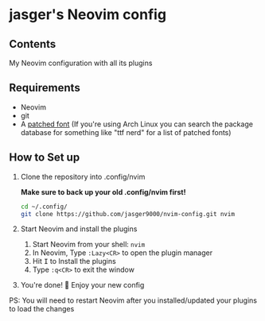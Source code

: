 # jasger's Neovim config

## Contents
My Neovim configuration with all its plugins

## Requirements
- Neovim
- git
- A [patched font](https://www.nerdfonts.com/) (If you're using Arch Linux you can search the package database for something like "ttf nerd" for a list of patched fonts)

## How to Set up
1. Clone the repository into .config/nvim
   
   <b>Make sure to back up your old .config/nvim first!</b>
   ```bash
   cd ~/.config/
   git clone https://github.com/jasger9000/nvim-config.git nvim
   ```
3. Start Neovim and install the plugins
   1. Start Neovim from your shell: `nvim`
   2. In Neovim, Type `:Lazy<CR>` to open the plugin manager
   3. Hit <kbd>I</kbd> to Install the plugins
   4. Type `:q<CR>` to exit the window
4. You're done! 🎉 Enjoy your new config

PS: You will need to restart Neovim after you installed/updated your plugins to load the changes
